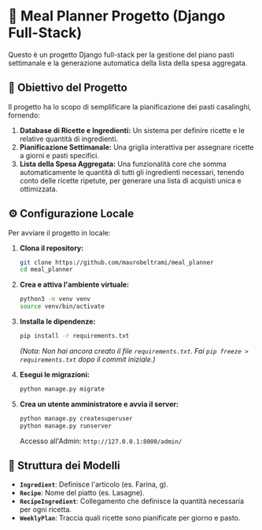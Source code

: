 # 🍲 Meal Planner Progetto (Django Full-Stack)

Questo è un progetto Django full-stack per la gestione del piano pasti settimanale e la generazione automatica della lista della spesa aggregata.

## 🎯 Obiettivo del Progetto

Il progetto ha lo scopo di semplificare la pianificazione dei pasti casalinghi, fornendo:
1.  **Database di Ricette e Ingredienti:** Un sistema per definire ricette e le relative quantità di ingredienti.
2.  **Pianificazione Settimanale:** Una griglia interattiva per assegnare ricette a giorni e pasti specifici.
3.  **Lista della Spesa Aggregata:** Una funzionalità core che somma automaticamente le quantità di tutti gli ingredienti necessari, tenendo conto delle ricette ripetute, per generare una lista di acquisti unica e ottimizzata.

## ⚙️ Configurazione Locale

Per avviare il progetto in locale:

1.  **Clona il repository:**
    ```bash
    git clone https://github.com/maurobeltrami/meal_planner
    cd meal_planner
    ```

2.  **Crea e attiva l'ambiente virtuale:**
    ```bash
    python3 -m venv venv
    source venv/bin/activate
    ```

3.  **Installa le dipendenze:**
    ```bash
    pip install -r requirements.txt
    ```
    *(Nota: Non hai ancora creato il file `requirements.txt`. Fai `pip freeze > requirements.txt` dopo il commit iniziale.)*

4.  **Esegui le migrazioni:**
    ```bash
    python manage.py migrate
    ```

5.  **Crea un utente amministratore e avvia il server:**
    ```bash
    python manage.py createsuperuser
    python manage.py runserver
    ```
    Accesso all'Admin: `http://127.0.0.1:8000/admin/`

## 🔗 Struttura dei Modelli

- **`Ingredient`**: Definisce l'articolo (es. Farina, g).
- **`Recipe`**: Nome del piatto (es. Lasagne).
- **`RecipeIngredient`**: Collegamento che definisce la quantità necessaria per ogni ricetta.
- **`WeeklyPlan`**: Traccia quali ricette sono pianificate per giorno e pasto.